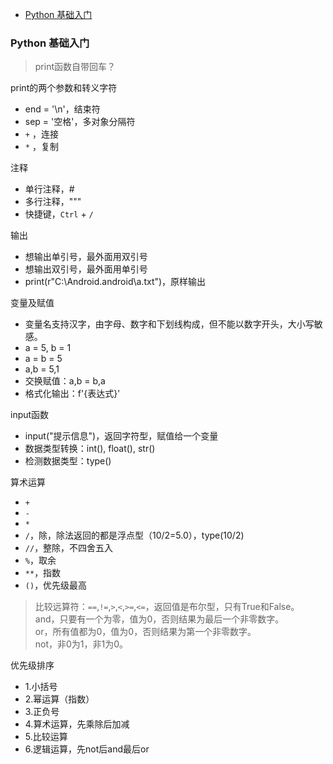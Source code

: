 <!-- TOC -->

- [Python 基础入门](#python-基础入门)

<!-- /TOC -->


### Python 基础入门
> print函数自带回车？  

print的两个参数和转义字符
- end = '\n'，结束符
- sep = '空格'，多对象分隔符
- `+` ，连接
- `*` ，复制

注释
- 单行注释，#
- 多行注释，"""
- 快捷键，`Ctrl` + `/`

输出
- 想输出单引号，最外面用双引号
- 想输出双引号，最外面用单引号
- print(r"C:\Android\.android\a.txt")，原样输出

变量及赋值
- 变量名支持汉字，由字母、数字和下划线构成，但不能以数字开头，大小写敏感。
- a = 5, b = 1
- a = b = 5
- a,b = 5,1
- 交换赋值：a,b = b,a
- 格式化输出：f'{表达式}'

input函数
- input("提示信息")，返回字符型，赋值给一个变量
- 数据类型转换：int(), float(), str()
- 检测数据类型：type()

算术运算
- `+`
- `-`
- `*`
- `/`，除，除法返回的都是浮点型（10/2=5.0），type(10/2)
- `//`，整除，不四舍五入
- `%`，取余
- `**`，指数
- `()`，优先级最高

> 比较远算符：`==`,`!=`,`>`,`<`,`>=`,`<=`，返回值是布尔型，只有True和False。   
> and，只要有一个为零，值为0，否则结果为最后一个非零数字。    
> or，所有值都为0，值为0，否则结果为第一个非零数字。  
> not，非0为1，非1为0。  

优先级排序
- 1.小括号
- 2.幂运算（指数）
- 3.正负号
- 4.算术运算，先乘除后加减
- 5.比较运算
- 6.逻辑运算，先not后and最后or


